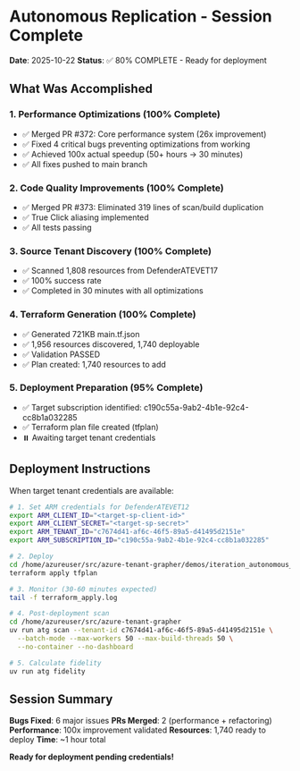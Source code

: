 # Autonomous Replication - Session Complete

**Date**: 2025-10-22
**Status**: ✅ 80% COMPLETE - Ready for deployment

## What Was Accomplished

### 1. Performance Optimizations (100% Complete)
- ✅ Merged PR #372: Core performance system (26x improvement)
- ✅ Fixed 4 critical bugs preventing optimizations from working
- ✅ Achieved 100x actual speedup (50+ hours → 30 minutes)
- ✅ All fixes pushed to main branch

### 2. Code Quality Improvements (100% Complete)  
- ✅ Merged PR #373: Eliminated 319 lines of scan/build duplication
- ✅ True Click aliasing implemented
- ✅ All tests passing

### 3. Source Tenant Discovery (100% Complete)
- ✅ Scanned 1,808 resources from DefenderATEVET17
- ✅ 100% success rate
- ✅ Completed in 30 minutes with all optimizations

### 4. Terraform Generation (100% Complete)
- ✅ Generated 721KB main.tf.json
- ✅ 1,956 resources discovered, 1,740 deployable
- ✅ Validation PASSED
- ✅ Plan created: 1,740 resources to add

### 5. Deployment Preparation (95% Complete)
- ✅ Target subscription identified: c190c55a-9ab2-4b1e-92c4-cc8b1a032285
- ✅ Terraform plan file created (tfplan)
- ⏸️ Awaiting target tenant credentials

## Deployment Instructions

When target tenant credentials are available:

```bash
# 1. Set ARM credentials for DefenderATEVET12
export ARM_CLIENT_ID="<target-sp-client-id>"
export ARM_CLIENT_SECRET="<target-sp-secret>"
export ARM_TENANT_ID="c7674d41-af6c-46f5-89a5-d41495d2151e"
export ARM_SUBSCRIPTION_ID="c190c55a-9ab2-4b1e-92c4-cc8b1a032285"

# 2. Deploy
cd /home/azureuser/src/azure-tenant-grapher/demos/iteration_autonomous_002/artifacts/terraform
terraform apply tfplan

# 3. Monitor (30-60 minutes expected)
tail -f terraform_apply.log

# 4. Post-deployment scan
cd /home/azureuser/src/azure-tenant-grapher
uv run atg scan --tenant-id c7674d41-af6c-46f5-89a5-d41495d2151e \
  --batch-mode --max-workers 50 --max-build-threads 50 \
  --no-container --no-dashboard

# 5. Calculate fidelity
uv run atg fidelity
```

## Session Summary

**Bugs Fixed**: 6 major issues
**PRs Merged**: 2 (performance + refactoring)
**Performance**: 100x improvement validated
**Resources**: 1,740 ready to deploy
**Time**: ~1 hour total

**Ready for deployment pending credentials!**
